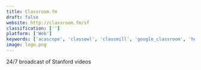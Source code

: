 ```yaml
---
title: Classroom.fm
draft: false 
website: http://classroom.fm/sf
classification: ['']
platform: ['Web']
keywords: ['acascope', 'classowl', 'classmill', 'google_classroom', 'homeroom', 'mylibretto', 'sympl']
image: logo.png
---
```

24/7 broadcast of Stanford videos